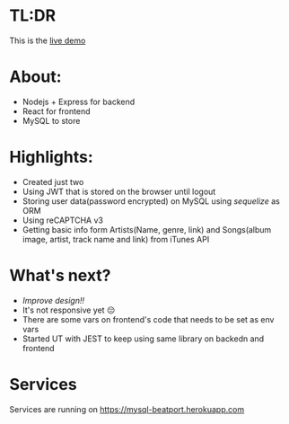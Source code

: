 
# TL:DR
This is the [live demo](https://react-beatport.herokuapp.com/)

# About:
- Nodejs + Express for backend
- React for frontend
- MySQL to store

# Highlights:
-   Created just two 
-   Using JWT that is stored on the browser until logout
-   Storing user data(password encrypted) on MySQL using _sequelize_ as ORM
-   Using reCAPTCHA v3
-   Getting basic info form Artists(Name, genre, link) and Songs(album image, artist, track name and link) from iTunes API

# What's next?
- *Improve design!!*
- It's not responsive yet 😔
- There are some vars on frontend's code that needs to be set as env vars
- Started UT with JEST to keep using same library on backedn and frontend

# Services
Services are running on https://mysql-beatport.herokuapp.com 